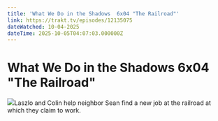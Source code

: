 ```yaml
---
title: 'What We Do in the Shadows  6x04 "The Railroad"' 
link: https://trakt.tv/episodes/12135075
dateWatched: 10-04-2025
dateTime: 2025-10-05T04:07:03.000000Z
---
```

# What We Do in the Shadows  6x04 "The Railroad"

![](https://walter-r2.trakt.tv/images/episodes/012/135/075/screenshots/thumb/bb6608de39.jpg)Laszlo and Colin help neighbor Sean find a new job at the railroad at which they claim to work.